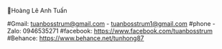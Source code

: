 👋Hoàng Lê Anh Tuấn

#Gmail: tuanbosstrum@gmail.com - tuanbosstrum1@gmail.com
#phone - Zalo: 0946535271
#facebook: https://www.facebook.com/tuanbosstrum
#Behance: https://www.behance.net/tunhong87
